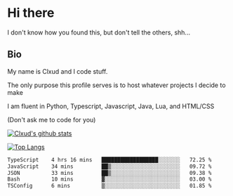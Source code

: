 

# Hi there
I don't know how you found this, but don't tell the others, shh...

## Bio
My name is Clxud and I code stuff.

The only purpose this profile serves is to host whatever projects I decide to make

I am fluent in Python, Typescript, Javascript, Java, Lua, and HTML/CSS



(Don't ask me to code for you)

[![Clxud's github stats](https://github-readme-stats.vercel.app/api?username=cloudwithax&count_private=true&theme=dark&show_icons=true)](https://github.com/anuraghazra/github-readme-stats) 

[![Top Langs](https://github-readme-stats.vercel.app/api/top-langs/?username=cloudwithax&theme=dark)](https://github.com/anuraghazra/github-readme-stats)

<!--START_SECTION:waka-->

```txt
TypeScript    4 hrs 16 mins   ██████████████████░░░░░░░   72.25 %
JavaScript    34 mins         ██▒░░░░░░░░░░░░░░░░░░░░░░   09.72 %
JSON          33 mins         ██▒░░░░░░░░░░░░░░░░░░░░░░   09.38 %
Bash          10 mins         ▓░░░░░░░░░░░░░░░░░░░░░░░░   03.00 %
TSConfig      6 mins          ▒░░░░░░░░░░░░░░░░░░░░░░░░   01.85 %
```

<!--END_SECTION:waka-->







